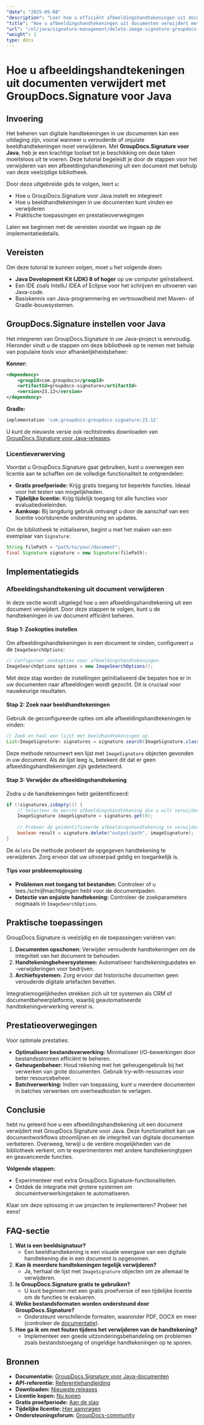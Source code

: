 ```yaml
---
"date": "2025-05-08"
"description": "Leer hoe u efficiënt afbeeldingshandtekeningen uit documenten verwijdert met GroupDocs.Signature voor Java met deze stapsgewijze handleiding."
"title": "Hoe u afbeeldingshandtekeningen uit documenten verwijdert met GroupDocs.Signature voor Java"
"url": "/nl/java/signature-management/delete-image-signature-groupdocs-java/"
"weight": 1
type: docs
---
```

# Hoe u afbeeldingshandtekeningen uit documenten verwijdert met GroupDocs.Signature voor Java

## Invoering

Het beheren van digitale handtekeningen in uw documenten kan een uitdaging zijn, vooral wanneer u verouderde of onjuiste beeldhandtekeningen moet verwijderen. Met **GroupDocs.Signature voor Java**, heb je een krachtige toolset tot je beschikking om deze taken moeiteloos uit te voeren. Deze tutorial begeleidt je door de stappen voor het verwijderen van een afbeeldingshandtekening uit een document met behulp van deze veelzijdige bibliotheek.

Door deze uitgebreide gids te volgen, leert u:
- Hoe u GroupDocs.Signature voor Java instelt en integreert
- Hoe u beeldhandtekeningen in uw documenten kunt vinden en verwijderen
- Praktische toepassingen en prestatieoverwegingen

Laten we beginnen met de vereisten voordat we ingaan op de implementatiedetails.

## Vereisten

Om deze tutorial te kunnen volgen, moet u het volgende doen:
- **Java Development Kit (JDK) 8 of hoger** op uw computer geïnstalleerd.
- Een IDE zoals IntelliJ IDEA of Eclipse voor het schrijven en uitvoeren van Java-code.
- Basiskennis van Java-programmering en vertrouwdheid met Maven- of Gradle-bouwsystemen.

## GroupDocs.Signature instellen voor Java

Het integreren van GroupDocs.Signature in uw Java-project is eenvoudig. Hieronder vindt u de stappen om deze bibliotheek op te nemen met behulp van populaire tools voor afhankelijkheidsbeheer:

**Kenner:**
```xml
<dependency>
    <groupId>com.groupdocs</groupId>
    <artifactId>groupdocs-signature</artifactId>
    <version>23.12</version>
</dependency>
```

**Gradle:**
```gradle
implementation 'com.groupdocs:groupdocs-signature:23.12'
```

U kunt de nieuwste versie ook rechtstreeks downloaden van [GroupDocs.Signature voor Java-releases](https://releases.groupdocs.com/signature/java/).

### Licentieverwerving

Voordat u GroupDocs.Signature gaat gebruiken, kunt u overwegen een licentie aan te schaffen om de volledige functionaliteit te ontgrendelen:
- **Gratis proefperiode:** Krijg gratis toegang tot beperkte functies. Ideaal voor het testen van mogelijkheden.
- **Tijdelijke licentie:** Krijg tijdelijk toegang tot alle functies voor evaluatiedoeleinden.
- **Aankoop:** Bij langdurig gebruik ontvangt u door de aanschaf van een licentie voortdurende ondersteuning en updates.

Om de bibliotheek te initialiseren, begint u met het maken van een exemplaar van `Signature`:
```java
String filePath = "path/to/your/document";
final Signature signature = new Signature(filePath);
```

## Implementatiegids

### Afbeeldingshandtekening uit document verwijderen

In deze sectie wordt uitgelegd hoe u een afbeeldingshandtekening uit een document verwijdert. Door deze stappen te volgen, kunt u de handtekeningen in uw document efficiënt beheren.

#### Stap 1: Zoekopties instellen

Om afbeeldingshandtekeningen in een document te vinden, configureert u de `ImageSearchOptions`:
```java
// Configureer zoekopties voor afbeeldingshandtekeningen.
ImageSearchOptions options = new ImageSearchOptions();
```
Met deze stap worden de instellingen geïnitialiseerd die bepalen hoe er in uw documenten naar afbeeldingen wordt gezocht. Dit is cruciaal voor nauwkeurige resultaten.

#### Stap 2: Zoek naar beeldhandtekeningen

Gebruik de geconfigureerde opties om alle afbeeldingshandtekeningen te vinden:
```java
// Zoek en haal een lijst met beeldhandtekeningen op.
List<ImageSignature> signatures = signature.search(ImageSignature.class, options);
```
Deze methode retourneert een lijst met `ImageSignature` objecten gevonden in uw document. Als de lijst leeg is, betekent dit dat er geen afbeeldingshandtekeningen zijn gedetecteerd.

#### Stap 3: Verwijder de afbeeldingshandtekening

Zodra u de handtekeningen hebt geïdentificeerd:
```java
if (!signatures.isEmpty()) {
    // Selecteer de eerste afbeeldingshandtekening die u wilt verwijderen.
    ImageSignature imageSignature = signatures.get(0);
    
    // Probeer de geïdentificeerde afbeeldingshandtekening te verwijderen.
    boolean result = signature.delete("output/path", imageSignature);
}
```
De `delete` De methode probeert de opgegeven handtekening te verwijderen. Zorg ervoor dat uw uitvoerpad geldig en toegankelijk is.

#### Tips voor probleemoplossing
- **Problemen met toegang tot bestanden:** Controleer of u lees./schrijfmachtigingen hebt voor de documentpaden.
- **Detectie van onjuiste handtekening:** Controleer de zoekparameters nogmaals in `ImageSearchOptions`.

## Praktische toepassingen

GroupDocs.Signature is veelzijdig en de toepassingen variëren van:
1. **Documenten opschonen:** Verwijder verouderde handtekeningen om de integriteit van het document te behouden.
2. **Handtekeningbeheersystemen:** Automatiseer handtekeningupdates en -verwijderingen voor bedrijven.
3. **Archiefsystemen:** Zorg ervoor dat historische documenten geen verouderde digitale artefacten bevatten.

Integratiemogelijkheden strekken zich uit tot systemen als CRM of documentbeheerplatforms, waarbij geautomatiseerde handtekeningverwerking vereist is.

## Prestatieoverwegingen

Voor optimale prestaties:
- **Optimaliseer bestandsverwerking:** Minimaliseer I/O-bewerkingen door bestandsstromen efficiënt te beheren.
- **Geheugenbeheer:** Houd rekening met het geheugengebruik bij het verwerken van grote documenten. Gebruik try-with-resources voor beter resourcebeheer.
- **Batchverwerking:** Indien van toepassing, kunt u meerdere documenten in batches verwerken om overheadkosten te verlagen.

## Conclusie

hebt nu geleerd hoe u een afbeeldingshandtekening uit een document verwijdert met GroupDocs.Signature voor Java. Deze functionaliteit kan uw documentworkflows stroomlijnen en de integriteit van digitale documenten verbeteren. Overweeg, terwijl u de verdere mogelijkheden van de bibliotheek verkent, om te experimenteren met andere handtekeningtypen en geavanceerde functies.

**Volgende stappen:**
- Experimenteer met extra GroupDocs.Signature-functionaliteiten.
- Ontdek de integratie met grotere systemen om documentverwerkingstaken te automatiseren.

Klaar om deze oplossing in uw projecten te implementeren? Probeer het eens!

## FAQ-sectie

1. **Wat is een beeldsignatuur?**
   - Een beeldhandtekening is een visuele weergave van een digitale handtekening die in een document is opgenomen.
2. **Kan ik meerdere handtekeningen tegelijk verwijderen?**
   - Ja, herhaal de lijst met `ImageSignature` objecten om ze allemaal te verwijderen.
3. **Is GroupDocs.Signature gratis te gebruiken?**
   - U kunt beginnen met een gratis proefversie of een tijdelijke licentie om de functies te evalueren.
4. **Welke bestandsformaten worden ondersteund door GroupDocs.Signature?**
   - Ondersteunt verschillende formaten, waaronder PDF, DOCX en meer (controleer de [documentatie](https://docs.groupdocs.com/signature/java/)).
5. **Hoe ga ik om met fouten tijdens het verwijderen van de handtekening?**
   - Implementeer een goede uitzonderingsbehandeling om problemen zoals bestandstoegang of ongeldige handtekeningen op te sporen.

## Bronnen
- **Documentatie:** [GroupDocs.Signature voor Java-documenten](https://docs.groupdocs.com/signature/java/)
- **API-referentie:** [Referentiehandleiding](https://reference.groupdocs.com/signature/java/)
- **Downloaden:** [Nieuwste releases](https://releases.groupdocs.com/signature/java/)
- **Licentie kopen:** [Nu kopen](https://purchase.groupdocs.com/buy)
- **Gratis proefperiode:** [Aan de slag](https://releases.groupdocs.com/signature/java/)
- **Tijdelijke licentie:** [Hier aanvragen](https://purchase.groupdocs.com/temporary-license/)
- **Ondersteuningsforum:** [GroupDocs-community](https://forum.groupdocs.com/c/signature/)